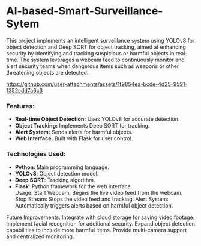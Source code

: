 # AI-based-Smart-Surveillance-Sytem
This project implements an intelligent surveillance system using YOLOv8 for object detection and Deep SORT for object tracking, aimed at enhancing security by identifying and tracking suspicious or harmful objects in real-time. The system leverages a webcam feed to continuously monitor and alert security teams when dangerous items such as weapons or other threatening objects are detected.

https://github.com/user-attachments/assets/1f9854ea-bcde-4d25-9591-1352cdd7a6c3

### Features:

- **Real-time Object Detection:** Uses YOLOv8 for accurate detection.  
- **Object Tracking:** Implements Deep SORT for tracking.  
- **Alert System:** Sends alerts for harmful objects.  
- **Web Interface:** Built with Flask for user control.  

### Technologies Used:

- **Python**: Main programming language.  
- **YOLOv8**: Object detection model.  
- **Deep SORT**: Tracking algorithm.  
- **Flask**: Python framework for the web interface.  
Usage:
Start Webcam: Begins the live video feed from the webcam.
Stop Stream: Stops the video feed and tracking.
Alert System: Automatically triggers alerts based on harmful object detection.

Future Improvements:
Integrate with cloud storage for saving video footage.
Implement facial recognition for additional security.
Expand object detection capabilities to include more harmful items.
Provide multi-camera support and centralized monitoring.
